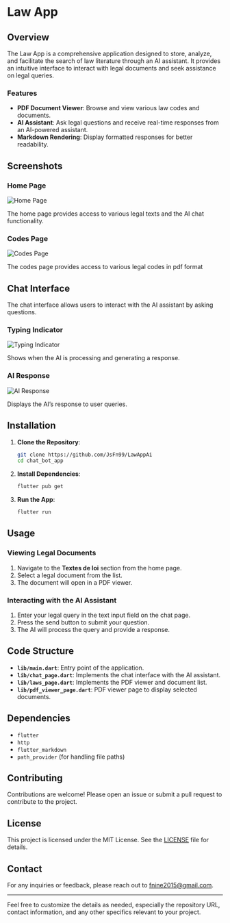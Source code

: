# Law App

## Overview

The Law App is a comprehensive application designed to store, analyze, and facilitate the search of law literature through an AI assistant. It provides an intuitive interface to interact with legal documents and seek assistance on legal queries.

### Features

- **PDF Document Viewer**: Browse and view various law codes and documents.
- **AI Assistant**: Ask legal questions and receive real-time responses from an AI-powered assistant.
- **Markdown Rendering**: Display formatted responses for better readability.

## Screenshots

### Home Page

![Home Page](home.png)

The home page provides access to various legal texts and the AI chat functionality.

### Codes Page

![Codes Page](codes.png)

The codes page provides access to various legal codes in pdf format

## Chat Interface

The chat interface allows users to interact with the AI assistant by asking questions.

### Typing Indicator

![Typing Indicator](typing.png)

Shows when the AI is processing and generating a response.

### AI Response

![AI Response](answer.png)

Displays the AI’s response to user queries.

## Installation

1. **Clone the Repository**:
   ```bash
   git clone https://github.com/JsFn99/LawAppAi
   cd chat_bot_app
   ```

2. **Install Dependencies**:
   ```bash
   flutter pub get
   ```

3. **Run the App**:
   ```bash
   flutter run
   ```

## Usage

### Viewing Legal Documents

1. Navigate to the **Textes de loi** section from the home page.
2. Select a legal document from the list.
3. The document will open in a PDF viewer.

### Interacting with the AI Assistant

1. Enter your legal query in the text input field on the chat page.
2. Press the send button to submit your question.
3. The AI will process the query and provide a response.

## Code Structure

- **`lib/main.dart`**: Entry point of the application.
- **`lib/chat_page.dart`**: Implements the chat interface with the AI assistant.
- **`lib/laws_page.dart`**: Implements the PDF viewer and document list.
- **`lib/pdf_viewer_page.dart`**: PDF viewer page to display selected documents.

## Dependencies

- `flutter`
- `http`
- `flutter_markdown`
- `path_provider` (for handling file paths)

## Contributing

Contributions are welcome! Please open an issue or submit a pull request to contribute to the project.

## License

This project is licensed under the MIT License. See the [LICENSE](LICENSE) file for details.

## Contact

For any inquiries or feedback, please reach out to [fnine2015@gmail.com](mailto:fnine2015@gmail.com).

---

Feel free to customize the details as needed, especially the repository URL, contact information, and any other specifics relevant to your project.
